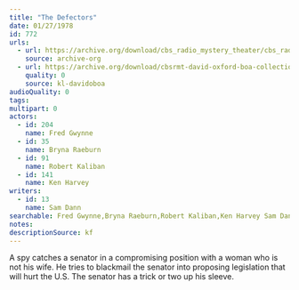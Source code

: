 ```yaml
---
title: "The Defectors"
date: 01/27/1978
id: 772
urls: 
  - url: https://archive.org/download/cbs_radio_mystery_theater/cbs_radio_mystery_theater-0751-0800.zip/cbs_radio_mystery_theater-0751-0800%2Fcbsrmt_0772_the_defectors.mp3
    source: archive-org
  - url: https://archive.org/download/cbsrmt-david-oxford-boa-collection/CBSRMT-780127-0772-The-Defectors-(24-22)-[2007]-{BoA}.mp3
    quality: 0
    source: kl-davidoboa
audioQuality: 0
tags: 
multipart: 0
actors:  
  - id: 204
    name: Fred Gwynne  
  - id: 35
    name: Bryna Raeburn  
  - id: 91
    name: Robert Kaliban  
  - id: 141
    name: Ken Harvey
writers:  
  - id: 13
    name: Sam Dann
searchable: Fred Gwynne,Bryna Raeburn,Robert Kaliban,Ken Harvey Sam Dann
notes: 
descriptionSource: kf
---
```

A spy catches a senator in a compromising position with a woman who is not his wife. He tries to blackmail the senator into proposing legislation that will hurt the U.S. The senator has a trick or two up his sleeve.